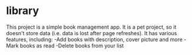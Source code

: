 # library

This project is a simple book management app. It is a pet project, so it doesn't store data (i.e. data is lost after page refreshes).
It has various features, including:
-Add books with description, cover picture and more
-Mark books as read
-Delete books from your list
